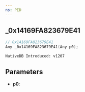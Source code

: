 ```yaml
---
ns: PED
---
```

## _0x14169FA823679E41

```c
// 0x14169FA823679E41
Any _0x14169FA823679E41(Any p0);
```

```
NativeDB Introduced: v1207
```

## Parameters
* **p0**:
